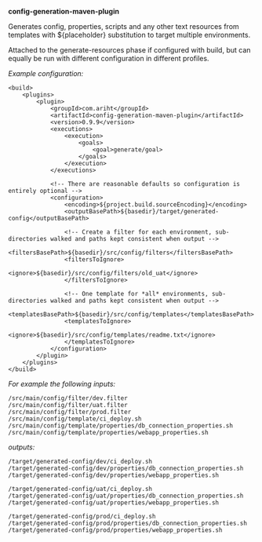**config-generation-maven-plugin**

Generates config, properties, scripts and any other text resources from templates
with ${placeholder} substitution to target multiple environments.

Attached to the generate-resources phase if configured with build, but can equally
be run with different configuration in different profiles.

*Example configuration:*
```
<build>
    <plugins>
        <plugin>
            <groupId>com.ariht</groupId>
            <artifactId>config-generation-maven-plugin</artifactId>
            <version>0.9.9</version>
            <executions>
                <execution>
                    <goals>
                        <goal>generate/goal>
                    </goals>
                </execution>
            </executions>

            <!-- There are reasonable defaults so configuration is entirely optional -->
            <configuration>
                <encoding>${project.build.sourceEncoding}</encoding>
                <outputBasePath>${basedir}/target/generated-config</outputBasePath>

                <!-- Create a filter for each environment, sub-directories walked and paths kept consistent when output -->
                <filtersBasePath>${basedir}/src/config/filters</filtersBasePath>
                <filtersToIgnore>
                    <ignore>${basedir}/src/config/filters/old_uat</ignore>
                </filtersToIgnore>

                <!-- One template for *all* environments, sub-directories walked and paths kept consistent when output -->
                <templatesBasePath>${basedir}/src/config/templates</templatesBasePath>
                <templatesToIgnore>
                    <ignore>${basedir}/src/config/templates/readme.txt</ignore>
                </templatesToIgnore>
            </configuration>
        </plugin>
    </plugins>
</build>
```


*For example the following inputs:*
```
/src/main/config/filter/dev.filter
/src/main/config/filter/uat.filter
/src/main/config/filter/prod.filter
/src/main/config/template/ci_deploy.sh
/src/main/config/template/properties/db_connection_properties.sh
/src/main/config/template/properties/webapp_properties.sh
```
*outputs:*
```
/target/generated-config/dev/ci_deploy.sh
/target/generated-config/dev/properties/db_connection_properties.sh
/target/generated-config/dev/properties/webapp_properties.sh

/target/generated-config/uat/ci_deploy.sh
/target/generated-config/uat/properties/db_connection_properties.sh
/target/generated-config/uat/properties/webapp_properties.sh

/target/generated-config/prod/ci_deploy.sh
/target/generated-config/prod/properties/db_connection_properties.sh
/target/generated-config/prod/properties/webapp_properties.sh
```
